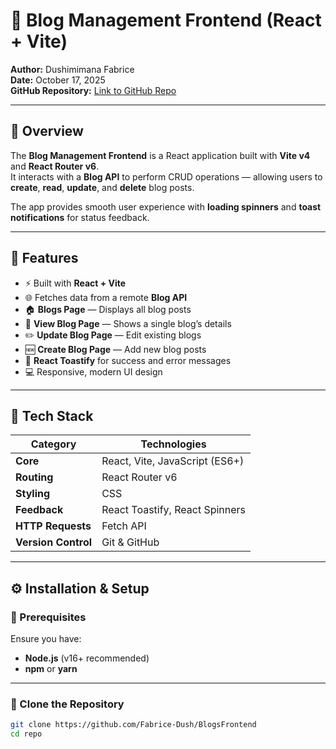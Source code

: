 # 📝 Blog Management Frontend (React + Vite)

**Author:** Dushimimana Fabrice  
**Date:** October 17, 2025  
**GitHub Repository:** [Link to GitHub Repo](https://github.com/Fabrice-Dush/BlogFrontend)

---

## 🚀 Overview

The **Blog Management Frontend** is a React application built with **Vite v4** and **React Router v6**.  
It interacts with a **Blog API** to perform CRUD operations — allowing users to **create**, **read**, **update**, and **delete** blog posts.

The app provides smooth user experience with **loading spinners** and **toast notifications** for status feedback.

---

## 🧩 Features

- ⚡ Built with **React + Vite**
- 🌐 Fetches data from a remote **Blog API**
- 🏠 **Blogs Page** — Displays all blog posts
- 📄 **View Blog Page** — Shows a single blog’s details
- ✏️ **Update Blog Page** — Edit existing blogs
- 🆕 **Create Blog Page** — Add new blog posts
- 🔔 **React Toastify** for success and error messages
- 💻 Responsive, modern UI design

---

## 🧰 Tech Stack

| Category            | Technologies                   |
| ------------------- | ------------------------------ |
| **Core**            | React, Vite, JavaScript (ES6+) |
| **Routing**         | React Router v6                |
| **Styling**         | CSS                            |
| **Feedback**        | React Toastify, React Spinners |
| **HTTP Requests**   | Fetch API                      |
| **Version Control** | Git & GitHub                   |

---

## ⚙️ Installation & Setup

### 🔹 Prerequisites

Ensure you have:

- **Node.js** (v16+ recommended)
- **npm** or **yarn**

---

### 🔹 Clone the Repository

```bash
git clone https://github.com/Fabrice-Dush/BlogsFrontend
cd repo
```
